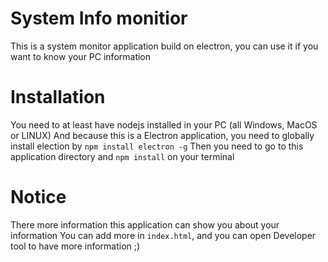 # System Info monitior
This is a system monitor application build on electron, you can use it if you want to know your PC information

# Installation
You need to at least have nodejs installed in your PC (all Windows, MacOS or LINUX)
And because this is a Electron application, you need to globally install election by `npm install electron -g`
Then you need to go to this application directory and `npm install` on your terminal

# Notice
There more information this application can show you about your information
You can add more in `index.html`, and you can open Developer tool to have more information ;)
